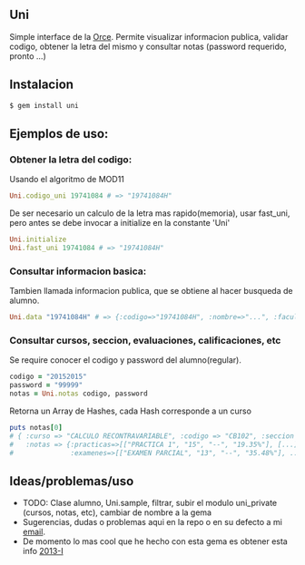 ## Uni
Simple interface de la [Orce](http://www.orce.uni.edu.pe/).
Permite visualizar informacion publica, validar codigo, obtener la letra del mismo y consultar notas (password requerido, pronto ...)
## Instalacion
```bash
$ gem install uni
```
## Ejemplos de uso:
### Obtener la letra del codigo:
Usando el algoritmo de MOD11
```ruby
Uni.codigo_uni 19741084 # => "19741084H"
```
De ser necesario un calculo de la letra mas rapido(memoria), usar fast_uni, pero antes se debe invocar a initialize en la constante 'Uni'
```ruby
Uni.initialize
Uni.fast_uni 19741084 # => "19741084H"
```
### Consultar informacion basica:
Tambien llamada informacion publica, que se obtiene al hacer busqueda de alumno.
```ruby
Uni.data "19741084H" # => {:codigo=>"19741084H", :nombre=>"...", :facultad=>"...", ...}
```
### Consultar cursos, seccion, evaluaciones, calificaciones, etc
Se require conocer el codigo y password del alumno(regular).
```ruby
codigo = "20152015"
password = "99999"
notas = Uni.notas codigo, password
```
Retorna un Array de Hashes, cada Hash corresponde a un curso
```ruby
puts notas[0]
# { :curso => "CALCULO RECONTRAVARIABLE", :codigo => "CB102", :seccion => "U",
#   :notas => {:practicas=>[["PRACTICA 1", "15", "--", "19.35%"], [...], ...],
#              :examenes=>[["EXAMEN PARCIAL", "13", "--", "35.48%"], ...]}}
```
## Ideas/problemas/uso
* TODO: Clase alumno, Uni.sample, filtrar, subir el modulo uni_private (cursos, notas, etc), cambiar de nombre a la gema
* Sugerencias, dudas o problemas aqui en la repo o en su defecto a mi [email](mailto:cxrlospxndo@gmail.com).
* De momento lo mas cool que he hecho con esta gema es obtener esta info [2013-I](http://goo.gl/hqNKI)

